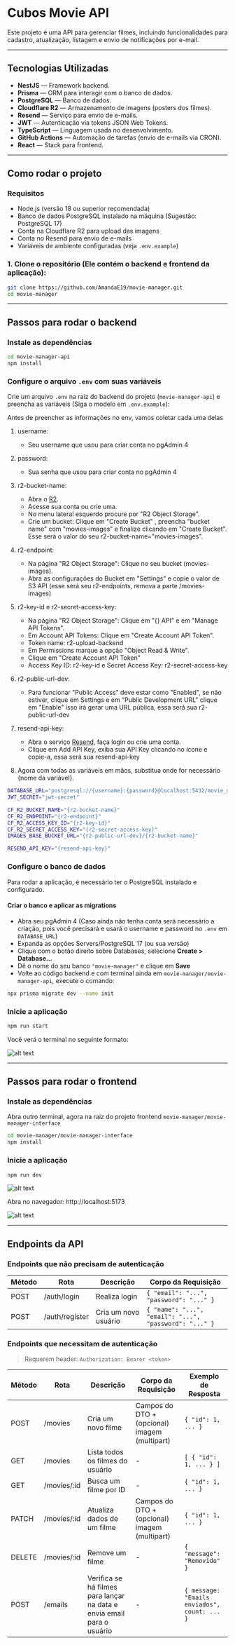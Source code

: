 
# Cubos Movie API

Este projeto é uma API para gerenciar filmes, incluindo funcionalidades para cadastro, atualização, listagem e envio de notificações por e-mail.

---

## Tecnologias Utilizadas

- **NestJS** — Framework backend.  
- **Prisma** — ORM para interagir com o banco de dados.  
- **PostgreSQL** — Banco de dados.  
- **Cloudflare R2** — Armazenamento de imagens (posters dos filmes).  
- **Resend** — Serviço para envio de e-mails.  
- **JWT** — Autenticação via tokens JSON Web Tokens.  
- **TypeScript** — Linguagem usada no desenvolvimento.  
- **GitHub Actions** — Automação de tarefas (envio de e-mails via CRON).  
- **React** — Stack para frontend.  

---

## Como rodar o projeto

### Requisitos

- Node.js (versão 18 ou superior recomendada)  
- Banco de dados PostgreSQL instalado na máquina (Sugestão: PostgreSQL 17)  
- Conta na Cloudflare R2 para upload das imagens  
- Conta no Resend para envio de e-mails  
- Variáveis de ambiente configuradas (veja `.env.example`)  

### 1. Clone o repositório (Ele contém o backend e frontend da aplicação):

```bash
git clone https://github.com/AmandaE19/movie-manager.git
cd movie-manager
```

---

## Passos para rodar o backend

### Instale as dependências

```bash
cd movie-manager-api
npm install
```

### Configure o arquivo `.env` com suas variáveis

Crie um arquivo `.env` na raiz do backend do projeto (`movie-manager-api`) e preencha as variáveis (Siga o modelo em `.env.example`):

Antes de preencher as informações no env, vamos coletar cada uma delas
1) username:
   - Seu username que usou para criar conta no pgAdmin 4

2) password:
   - Sua senha que usou para criar conta no pgAdmin 4

3) r2-bucket-name:
   - Abra o [R2](https://dash.cloudflare.com/login).
   - Acesse sua conta ou crie uma.
   - No menu lateral esquerdo procure por "R2 Object Storage".
   - Crie um bucket: Clique em "Create Bucket" , preencha "bucket name" com "movies-images" e finalize clicando em "Create Bucket". Esse será o valor do seu r2-bucket-name="movies-images".

4) r2-endpoint:
   - Na página "R2 Object Storage": Clique no seu bucket (movies-images).
   - Abra as configurações do Bucket em "Settings" e copie o valor de S3 API (esse será seu r2-endpoints, remova a parte /movies-images)

5) r2-key-id e r2-secret-access-key:
   - Na página "R2 Object Storage": Clique em "{} API" e em "Manage API Tokens".
   - Em Account API Tokens: Clique em "Create Account API Token".
   - Token name: r2-upload-backend
   - Em Permissions marque a opção "Object Read & Write".
   - Clique em "Create Account API Token"
   - Access Key ID: r2-key-id e Secret Access Key: r2-secret-access-key

6) r2-public-url-dev:
   - Para funcionar "Public Access" deve estar como "Enabled", se não estiver, clique em Settings e em "Public Development URL" clique em "Enable" isso irá gerar uma URL pública, essa será sua r2-public-url-dev
  
7) resend-api-key:
   - Abra o serviço [Resend](https://resend.com/login), faça login ou crie uma conta.
   - Clique em Add API Key, exiba sua API Key clicando no ícone e copie-a, essa será sua resend-api-key

8) Agora com todas as variáveis em mãos, substitua onde for necessário {nome da variável}.

```bash
DATABASE_URL="postgresql://{username}:{password}@localhost:5432/movie_manager?schema=public"
JWT_SECRET="jwt-secret"

CF_R2_BUCKET_NAME="{r2-bucket-name}"
CF_R2_ENDPOINT="{r2-endpoint}"
CF_R2_ACCESS_KEY_ID="{r2-key-id}"
CF_R2_SECRET_ACCESS_KEY="{r2-secret-access-key}"
IMAGES_BASE_BUCKET_URL="{r2-public-url-dev}/{r2-bucket-name}"

RESEND_API_KEY="{resend-api-key}"
```

### Configure o banco de dados

Para rodar a aplicação, é necessário ter o PostgreSQL instalado e configurado.

#### Criar o banco e aplicar as migrations

- Abra seu pgAdmin 4 (Caso ainda não tenha conta será necessário a criação, pois você precisará e usará o username e password no `.env` em `DATABASE_URL`)  
- Expanda as opções Servers/PostgreSQL 17 (ou sua versão)  
- Clique com o botão direito sobre Databases, selecione **Create > Database...**  
- Dê o nome do seu banco `"movie-manager"` e clique em **Save**  
- Volte ao código backend e com terminal ainda em `movie-manager/movie-manager-api`, execute o comando:

```bash
npx prisma migrate dev --name init
```

### Inicie a aplicação

```bash
npm run start
```

Você verá o terminal no seguinte formato:

![alt text](print-backend-terminal.png)

---

## Passos para rodar o frontend

### Instale as dependências

Abra outro terminal, agora na raiz do projeto frontend `movie-manager/movie-manager-interface`

```bash
cd movie-manager/movie-manager-interface
npm install
```

### Inicie a aplicação

```bash
npm run dev
```

![alt text](print-frontend-terminal.png)

Abra no navegador: http://localhost:5173

![alt text](LoginPage.png)

---

## Endpoints da API

### Endpoints que não precisam de autenticação

| Método | Rota          | Descrição                   | Corpo da Requisição                                 |
|--------|---------------|-----------------------------|-----------------------------------------------------|
| POST   | /auth/login   | Realiza login               | `{ "email": "...", "password": "..." }`                | 
| POST   | /auth/register| Cria um novo usuário        | `{ "name": "...", "email": "...", "password": "..." }` |

### Endpoints que necessitam de autenticação 
> Requerem header: `Authorization: Bearer <token>`

| Método | Rota         | Descrição                        | Corpo da Requisição                              | Exemplo de Resposta          |
|--------|--------------|----------------------------------|--------------------------------------------------|------------------------------|
| POST   | /movies      | Cria um novo filme               | Campos do DTO + (opcional) imagem (multipart)    | `{ "id": 1, ... }`           |
| GET    | /movies      | Lista todos os filmes do usuário | -                                                | `[ { "id": 1, ... } ]`       |
| GET    | /movies/:id  | Busca um filme por ID            | -                                                | `{ "id": 1, ... }`           |
| PATCH  | /movies/:id  | Atualiza dados de um filme       | Campos do DTO + (opcional) imagem (multipart)    | `{ "id": 1, ... }`           |
| DELETE | /movies/:id  | Remove um filme                  | -                                                | `{ "message": "Removido" }`  |
| POST   | /emails      | Verifica se há filmes para lançar na data e envia email para o usuário | -          | `{ message: "Emails enviados", count: ... }` | 

